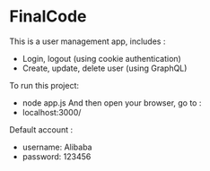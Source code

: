 # FinalCode

This is a user management app, includes :
 - Login, logout (using cookie authentication)
 - Create, update, delete user (using GraphQL)

To run this project: 
- node app.js
And then open your browser, go to : 
- localhost:3000/

 Default account :  
  - username: Alibaba
  - password: 123456

